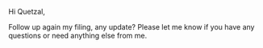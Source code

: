 Hi Quetzal,

Follow up again my filing, any update? Please let me know if you have any questions or need anything else from me.
